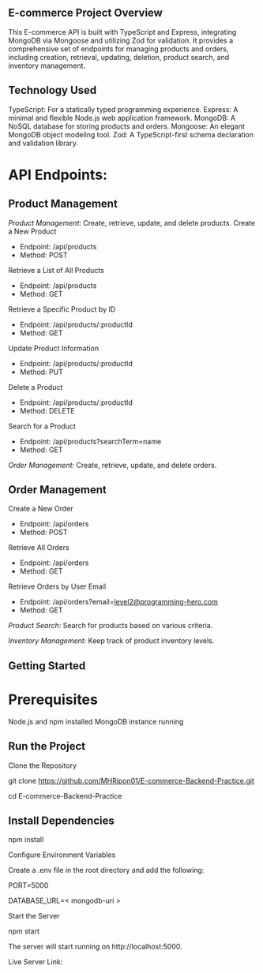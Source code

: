  ## E-commerce Project Overview

 This E-commerce API is built with TypeScript and Express, integrating MongoDB via Mongoose and utilizing Zod for validation. It provides a comprehensive set of endpoints for managing products and orders, including creation, retrieval, updating, deletion, product search, and inventory management.


## Technology Used
TypeScript: For a statically typed programming experience.
Express: A minimal and flexible Node.js web application framework.
MongoDB: A NoSQL database for storing products and orders.
Mongoose: An elegant MongoDB object modeling tool.
Zod: A TypeScript-first schema declaration and validation library.

# API Endpoints:

## Product Management
*Product Management:* Create, retrieve, update, and delete products.
Create a New Product

-   Endpoint: /api/products
-   Method: POST


Retrieve a List of All Products

-   Endpoint: /api/products
-   Method: GET

Retrieve a Specific Product by ID

-   Endpoint: /api/products/:productId
-   Method: GET

Update Product Information

-   Endpoint: /api/products/:productId
-   Method: PUT

Delete a Product

-   Endpoint: /api/products/:productId
-   Method: DELETE


Search for a Product

-   Endpoint: /api/products?searchTerm=name
-   Method: GET

*Order Management:* Create, retrieve, update, and delete orders.

## Order Management

Create a New Order

-   Endpoint: /api/orders
-   Method: POST

Retrieve All Orders

-   Endpoint: /api/orders
-   Method: GET

Retrieve Orders by User Email

-   Endpoint: /api/orders?email=level2@programming-hero.com
-   Method: GET


*Product Search:* Search for products based on various criteria.

*Inventory Management:* Keep track of product inventory levels.

## Getting Started
# Prerequisites
Node.js and npm installed
MongoDB instance running

## Run the Project

Clone the Repository

git clone https://github.com/MHRipon01/E-commerce-Backend-Practice.git

cd E-commerce-Backend-Practice

## Install Dependencies

npm install

Configure Environment Variables

Create a .env file in the root directory and add the following:

PORT=5000

DATABASE_URL=< mongodb-uri >

Start the Server

npm start

The server will start running on http://localhost:5000.

Live Server Link: 